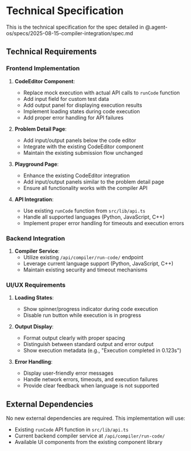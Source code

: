 # Technical Specification

This is the technical specification for the spec detailed in @.agent-os/specs/2025-08-15-compiler-integration/spec.md

## Technical Requirements

### Frontend Implementation

1. **CodeEditor Component**:
   - Replace mock execution with actual API calls to `runCode` function
   - Add input field for custom test data
   - Add output panel for displaying execution results
   - Implement loading states during code execution
   - Add proper error handling for API failures

2. **Problem Detail Page**:
   - Add input/output panels below the code editor
   - Integrate with the existing CodeEditor component
   - Maintain the existing submission flow unchanged

3. **Playground Page**:
   - Enhance the existing CodeEditor integration
   - Add input/output panels similar to the problem detail page
   - Ensure all functionality works with the compiler API

4. **API Integration**:
   - Use existing `runCode` function from `src/lib/api.ts`
   - Handle all supported languages (Python, JavaScript, C++)
   - Implement proper error handling for timeouts and execution errors

### Backend Integration

1. **Compiler Service**:
   - Utilize existing `/api/compiler/run-code/` endpoint
   - Leverage current language support (Python, JavaScript, C++)
   - Maintain existing security and timeout mechanisms

### UI/UX Requirements

1. **Loading States**:
   - Show spinner/progress indicator during code execution
   - Disable run button while execution is in progress

2. **Output Display**:
   - Format output clearly with proper spacing
   - Distinguish between standard output and error output
   - Show execution metadata (e.g., "Execution completed in 0.123s")

3. **Error Handling**:
   - Display user-friendly error messages
   - Handle network errors, timeouts, and execution failures
   - Provide clear feedback when language is not supported

## External Dependencies

No new external dependencies are required. This implementation will use:
- Existing `runCode` API function in `src/lib/api.ts`
- Current backend compiler service at `/api/compiler/run-code/`
- Available UI components from the existing component library